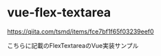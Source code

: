 # vue-flex-textarea

https://qiita.com/tsmd/items/fce7bf1f65f03239eef0

こちらに記載のFlexTextareaのVue実装サンプル
